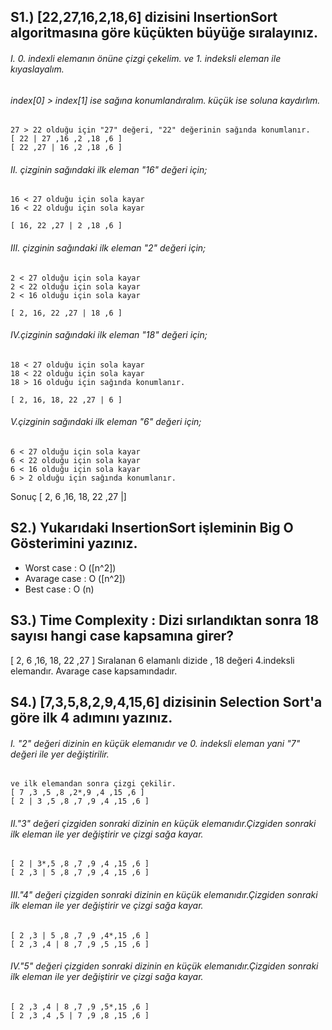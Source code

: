 
## S1.) [22,27,16,2,18,6] dizisini InsertionSort algoritmasına göre küçükten büyüğe sıralayınız.

###### I. 0. indexli elemanın önüne çizgi çekelim. ve 1. indeksli eleman ile kıyaslayalım.
###### index[0] > index[1] ise sağına konumlandıralım. küçük ise soluna kaydırlım.

   	27 > 22 olduğu için "27" değeri, "22" değerinin sağında konumlanır.
	[ 22 | 27 ,16 ,2 ,18 ,6 ]
	[ 22 ,27 | 16 ,2 ,18 ,6 ]
   
###### II. çizginin sağındaki ilk eleman "16" değeri için;
	16 < 27 olduğu için sola kayar
	16 < 22 olduğu için sola kayar

	[ 16, 22 ,27 | 2 ,18 ,6 ]

###### III. çizginin sağındaki ilk eleman  "2" değeri için;
	2 < 27 olduğu için sola kayar
	2 < 22 olduğu için sola kayar
	2 < 16 olduğu için sola kayar

	[ 2, 16, 22 ,27 | 18 ,6 ]

###### IV.çizginin sağındaki ilk eleman  "18" değeri için;
	18 < 27 olduğu için sola kayar
	18 < 22 olduğu için sola kayar
	18 > 16 olduğu için sağında konumlanır.

	[ 2, 16, 18, 22 ,27 | 6 ]


###### V.çizginin sağındaki ilk eleman  "6" değeri için;
	6 < 27 olduğu için sola kayar
	6 < 22 olduğu için sola kayar
	6 < 16 olduğu için sola kayar
	6 > 2 olduğu için sağında konumlanır.

Sonuç	[ 2, 6 ,16, 18, 22 ,27 |]


## S2.) Yukarıdaki InsertionSort işleminin Big O Gösterimini yazınız.

* Worst case   : O ([n^2])
* Avarage case : O ([n^2])
* Best  case   : O (n)


## S3.) Time Complexity : Dizi sırlandıktan sonra 18 sayısı hangi case kapsamına girer?

[ 2, 6 ,16, 18, 22 ,27 ] Sıralanan 6 elamanlı dizide , 18 değeri 4.indeksli elemandır. Avarage case kapsamındadır.


## S4.) [7,3,5,8,2,9,4,15,6] dizisinin Selection Sort'a göre ilk 4 adımını yazınız.

###### I. "2" değeri dizinin en küçük elemanıdır ve 0. indeksli eleman yani "7" değeri ile yer değiştirilir.
    ve ilk elemandan sonra çizgi çekilir.
	[ 7 ,3 ,5 ,8 ,2*,9 ,4 ,15 ,6 ]
	[ 2 | 3 ,5 ,8 ,7 ,9 ,4 ,15 ,6 ]
   
###### II."3" değeri çizgiden sonraki dizinin en küçük elemanıdır.Çizgiden sonraki ilk eleman ile yer değiştirir ve çizgi sağa kayar. 
	[ 2 | 3*,5 ,8 ,7 ,9 ,4 ,15 ,6 ]
	[ 2 ,3 | 5 ,8 ,7 ,9 ,4 ,15 ,6 ]

###### III."4" değeri çizgiden sonraki dizinin en küçük elemanıdır.Çizgiden sonraki ilk eleman ile yer değiştirir ve çizgi sağa kayar.
	[ 2 ,3 | 5 ,8 ,7 ,9 ,4*,15 ,6 ]
	[ 2 ,3 ,4 | 8 ,7 ,9 ,5 ,15 ,6 ]

###### IV."5" değeri çizgiden sonraki dizinin en küçük elemanıdır.Çizgiden sonraki ilk eleman ile yer değiştirir ve çizgi sağa kayar.
	[ 2 ,3 ,4 | 8 ,7 ,9 ,5*,15 ,6 ]
	[ 2 ,3 ,4 ,5 | 7 ,9 ,8 ,15 ,6 ]

